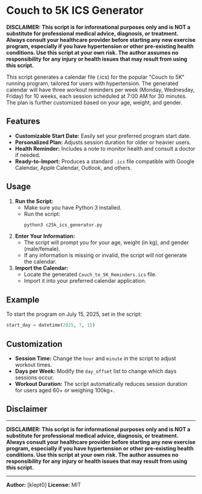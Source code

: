 # Couch to 5K ICS Generator

**DISCLAIMER: This script is for informational purposes only and is NOT a substitute for professional medical advice, diagnosis, or treatment. Always consult your healthcare provider before starting any new exercise program, especially if you have hypertension or other pre-existing health conditions. Use this script at your own risk. The author assumes no responsibility for any injury or health issues that may result from using this script.**

This script generates a calendar file (.ics) for the popular "Couch to 5K" running program, tailored for users with hypertension. The generated calendar will have three workout reminders per week (Monday, Wednesday, Friday) for 10 weeks, each session scheduled at 7:00 AM for 30 minutes. The plan is further customized based on your age, weight, and gender.

## Features

- **Customizable Start Date:** Easily set your preferred program start date.
- **Personalized Plan:** Adjusts session duration for older or heavier users.
- **Health Reminder:** Includes a note to monitor health and consult a doctor if needed.
- **Ready-to-Import:** Produces a standard `.ics` file compatible with Google Calendar, Apple Calendar, Outlook, and others.

## Usage

1. **Run the Script:**
   - Make sure you have Python 3 installed.
   - Run the script:
     ```bash
     python3 c25k_ics_generator.py
     ```
2. **Enter Your Information:**
   - The script will prompt you for your age, weight (in kg), and gender (male/female).
   - If any information is missing or invalid, the script will not generate the calendar.
3. **Import the Calendar:**
   - Locate the generated `Couch_to_5K_Reminders.ics` file.
   - Import it into your preferred calendar application.

## Example

To start the program on July 15, 2025, set in the script:

```python
start_day = datetime(2025, 7, 15)
```

## Customization

- **Session Time:** Change the `hour` and `minute` in the script to adjust workout times.
- **Days per Week:** Modify the `day_offset` list to change which days sessions occur.
- **Workout Duration:** The script automatically reduces session duration for users aged 60+ or weighing 100kg+.

## Disclaimer

---

**DISCLAIMER: This script is for informational purposes only and is NOT a substitute for professional medical advice, diagnosis, or treatment. Always consult your healthcare provider before starting any new exercise program, especially if you have hypertension or other pre-existing health conditions. Use this script at your own risk. The author assumes no responsibility for any injury or health issues that may result from using this script.**

---

**Author:** [klept0]
**License:** MIT
